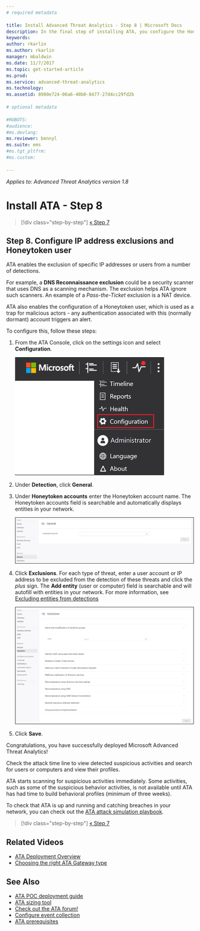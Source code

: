 ```yaml
---
# required metadata

title: Install Advanced Threat Analytics - Step 8 | Microsoft Docs
description: In the final step of installing ATA, you configure the Honeytoken user.
keywords:
author: rkarlin
ms.author: rkarlin
manager: mbaldwin
ms.date: 11/7/2017
ms.topic: get-started-article
ms.prod:
ms.service: advanced-threat-analytics
ms.technology:
ms.assetid: 8980e724-06a6-40b0-8477-27d4cc29fd2b

# optional metadata

#ROBOTS:
#audience:
#ms.devlang:
ms.reviewer: bennyl
ms.suite: ems
#ms.tgt_pltfrm:
#ms.custom:

---
```


*Applies to: Advanced Threat Analytics version 1.8*



# Install ATA - Step 8

>[!div class="step-by-step"]
[« Step 7](vpn-integration-install-step.md)

## Step 8. Configure IP address exclusions and Honeytoken user
ATA enables the exclusion of specific IP addresses or users from a number of detections. 

For example, a **DNS Reconnaissance exclusion** could be a security scanner that uses DNS as a scanning mechanism. The exclusion helps ATA ignore such scanners. An example of a *Pass-the-Ticket* exclusion is a NAT device.    

ATA also enables the configuration of a Honeytoken user, which is used as a trap for malicious actors - any authentication associated with this (normally dormant) account triggers an alert.

To configure this, follow these steps:

1.  From the ATA Console, click on the settings icon and select **Configuration**.

    ![ATA configuration settings](media/ATA-config-icon.png)

2.  Under **Detection**, click **General**.

2. Under **Honeytoken accounts** enter the Honeytoken account name. The Honeytoken accounts field is searchable and automatically displays entities in your network.

   ![Honeytoken](media/honeytoken.png)

3. Click **Exclusions**. For each type of threat, enter a user account or IP address to be excluded from the detection of these threats and click the *plus* sign. The **Add entity** (user or computer) field is searchable and will autofill with entities in your network. For more information, see [Excluding entities from detections](excluding-entities-from-detections.md)

   ![Exclusions](media/exclusions.png)

4.  Click **Save**.


Congratulations, you have successfully deployed Microsoft Advanced Threat Analytics!

Check the attack time line to view detected suspicious activities and search for users or computers and view their profiles.

ATA starts scanning for suspicious activities immediately. Some activities, such as some of the suspicious behavior activities, is not available until ATA has had time to build behavioral profiles (minimum of three weeks).

To check that ATA is up and running and catching breaches in your network, you can check out the [ATA attack simulation playbook](https://docs.microsoft.com/enterprise-mobility-security/solutions/ata-attack-simulation-playbook).


>[!div class="step-by-step"]
[« Step 7](vpn-integration-install-step.md)



## Related Videos
- [ATA Deployment Overview](https://channel9.msdn.com/Shows/Microsoft-Security/Overview-of-ATA-Deployment-in-10-Minutes)
- [Choosing the right ATA Gateway type](https://channel9.msdn.com/Shows/Microsoft-Security/ATA-Deployment-Choose-the-Right-Gateway-Type)


## See Also
- [ATA POC deployment guide](http://aka.ms/atapoc)
- [ATA sizing tool](http://aka.ms/atasizingtool)
- [Check out the ATA forum!](https://social.technet.microsoft.com/Forums/security/home?forum=mata)
- [Configure event collection](configure-event-collection.md)
- [ATA prerequisites](ata-prerequisites.md)

